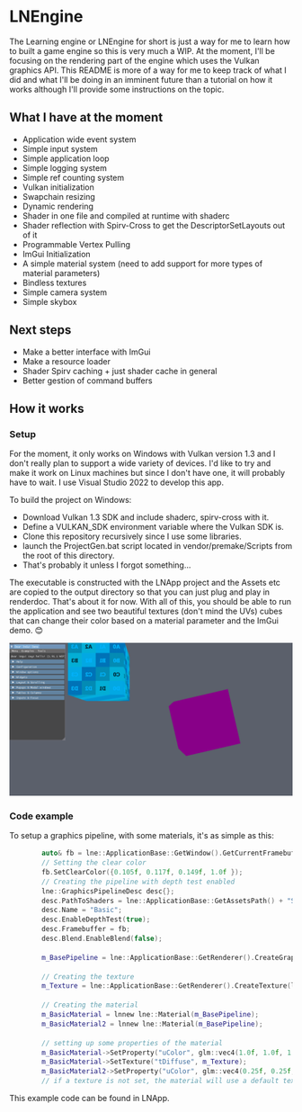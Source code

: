 # LNEngine

The Learning engine or LNEngine for short is just a way for me to learn how to built a game engine so this is very much a WIP. At the moment, I'll be focusing on the rendering part of the engine which uses the Vulkan graphics API.
This README is more of a way for me to keep track of what I did and what I'll be doing in an imminent future than a tutorial on how it works although I'll provide some instructions on the topic.

## What I have at the moment

- Application wide event system
- Simple input system
- Simple application loop
- Simple logging system
- Simple ref counting system
- Vulkan initialization
- Swapchain resizing
- Dynamic rendering
- Shader in one file and compiled at runtime with shaderc
- Shader reflection with Spirv-Cross to get the DescriptorSetLayouts out of it
- Programmable Vertex Pulling
- ImGui Initialization
- A simple material system (need to add support for more types of material parameters)
- Bindless textures
- Simple camera system
- Simple skybox

## Next steps

- Make a better interface with ImGui
- Make a resource loader
- Shader Spirv caching + just shader cache in general
- Better gestion of command buffers

## How it works

### Setup
For the moment, it only works on Windows with Vulkan version 1.3 and I don't really plan to support a wide variety of devices. I'd like to try and make it work on Linux machines but since I don't have one, it will probably have to wait. I use Visual Studio 2022 to develop this app.

To build the project on Windows:
- Download Vulkan 1.3 SDK and include shaderc, spirv-cross with it.
- Define a VULKAN_SDK environment variable where the Vulkan SDK is.
- Clone this repository recursively since I use some libraries.
- launch the ProjectGen.bat script located in vendor/premake/Scripts from the root of this directory.
- That's probably it unless I forgot something...

The executable is constructed with the LNApp project and the Assets etc are copied to the output directory so that you can just plug and play in renderdoc.
That's about it for now. With all of this, you should be able to run the application and see two beautiful textures (don't mind the UVs) cubes that can change their color based on a material parameter and the ImGui demo. 😊

![square-image](github-images/preview.gif)

### Code example
To setup a graphics pipeline, with some materials, it's as simple as this:
```cpp
        auto& fb = lne::ApplicationBase::GetWindow().GetCurrentFramebuffer();
        // Setting the clear color
        fb.SetClearColor({0.105f, 0.117f, 0.149f, 1.0f });
        // Creating the pipeline with depth test enabled
        lne::GraphicsPipelineDesc desc{};
        desc.PathToShaders = lne::ApplicationBase::GetAssetsPath() + "Shaders\\HelloTriangle.glsl";
        desc.Name = "Basic";
        desc.EnableDepthTest(true);
        desc.Framebuffer = fb;
        desc.Blend.EnableBlend(false);

        m_BasePipeline = lne::ApplicationBase::GetRenderer().CreateGraphicsPipeline(desc);

        // Creating the texture
        m_Texture = lne::ApplicationBase::GetRenderer().CreateTexture(lne::ApplicationBase::GetAssetsPath() + "Textures\\UVChecker.png");

        // Creating the material
        m_BasicMaterial = lnnew lne::Material(m_BasePipeline);
        m_BasicMaterial2 = lnnew lne::Material(m_BasePipeline);

        // setting up some properties of the material
        m_BasicMaterial->SetProperty("uColor", glm::vec4(1.0f, 1.0f, 1.0f, 1.0f));
        m_BasicMaterial->SetTexture("tDiffuse", m_Texture);
        m_BasicMaterial2->SetProperty("uColor", glm::vec4(0.25f, 0.25f, 0.25f, 0.25f));
        // if a texture is not set, the material will use a default texture in the bindless array of textures
```
This example code can be found in LNApp.

